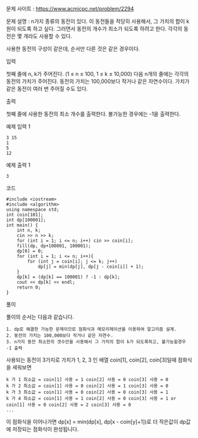 문제 사이트 : https://www.acmicpc.net/problem/2294

문제 설명 : n가지 종류의 동전이 있다. 이 동전들을 적당히 사용해서, 그 가치의 합이 k원이 되도록 하고 싶다. 그러면서 동전의 개수가 최소가 되도록 하려고 한다. 각각의 동전은 몇 개라도 사용할 수 있다.

사용한 동전의 구성이 같은데, 순서만 다른 것은 같은 경우이다.

입력

첫째 줄에 n, k가 주어진다. (1 ≤ n ≤ 100, 1 ≤ k ≤ 10,000) 다음 n개의 줄에는 각각의 동전의 가치가 주어진다. 동전의 가치는 100,000보다 작거나 같은 자연수이다. 가치가 같은 동전이 여러 번 주어질 수도 있다.

출력

첫째 줄에 사용한 동전의 최소 개수를 출력한다. 불가능한 경우에는 -1을 출력한다.

예제 입력 1 

	3 15
	1
	5
	12
	
예제 출력 1 

	3


코드

	#include <iostream>
	#include <algorithm>
	using namespace std;
	int coin[101];
	int dp[100001];
	int main() {
		int n, k;
		cin >> n >> k;
		for (int i = 1; i <= n; i++) cin >> coin[i];
		fill(dp, dp+100001, 100001);
		dp[0] = 0;
		for (int i = 1; i <= n; i++){
			for (int j = coin[i]; j <= k; j++)
				dp[j] = min(dp[j], dp[j - coin[i]] + 1);
		}
		dp[k] = (dp[k] == 100001) ? -1 : dp[k];
		cout << dp[k] << endl;
		return 0;
	}




풀이

풀이의 순서는 다음과 같습니다.

	1. dp로 해결한 가능한 문제이므로 점화식과 메모리제이션을 이용하여 알고리즘 설계.
	2. 동전의 가치는 100,000보다 작거나 같은 자연수.
	3. n가지 동전 최소한의 갯수만을 사용해서 그 가치의 합이 k가 되도록하고, 불가능할경우 -1 출력

사용되는 동전이 3가지로 가치가 1, 2, 3 인 배열 coin[1], coin[2], coin[3]일때 점화식을 세워보면

	k 가 1 최소값 = coin[1] 사용 = 1 coin[2] 사용 = 0 coin[3] 사용 = 0
	k 가 2 최소값 = coin[1] 사용 = 0 coin[2] 사용 = 1 coin[3] 사용 = 0
	k 가 3 최소값 = coin[1] 사용 = 0 coin[2] 사용 = 0 coin[3] 사용 = 1
	k 가 4 최소값 = coin[1] 사용 = 1 coin[2] 사용 = 0 coin[3] 사용 = 1 or coin[1] 사용 = 0 coin[2] 사용 = 2 coin[3] 사용 = 0
	...
	
이 점화식을 이어나가면 dp[x] = min(dp[x], dp[x - coin[y]+1])로 더 작은값이 dp값에 저장되는 점화식이 완성됩니다.

